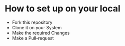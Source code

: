 # How to set up on your local
* Fork this repository
* Clone it on your System
* Make the required Changes
* Make a Pull-request
